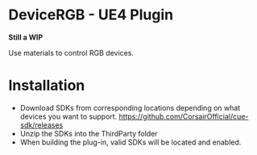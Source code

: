 # DeviceRGB - UE4 Plugin
**Still a WIP**

Use materials to control RGB devices.

# Installation
* Download SDKs from corresponding locations depending on what devices you want to support.
	 https://github.com/CorsairOfficial/cue-sdk/releases
* Unzip the SDKs into the ThirdParty folder
* When building the plug-in, valid SDKs will be located and enabled.
